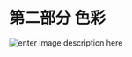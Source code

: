 # 第二部分 色彩

![enter image description here](http://7xtoga.com1.z0.glb.clouddn.com/cc8a4f51075529.590fc75065c48.jpg)
